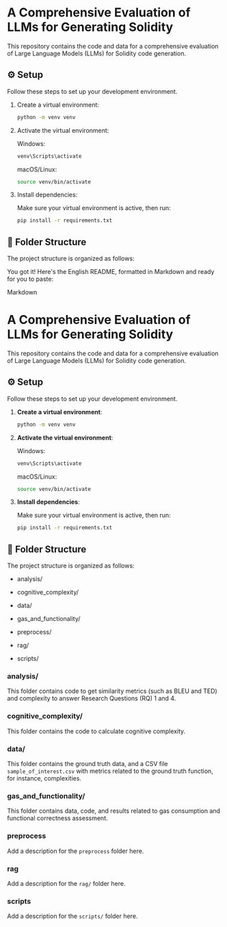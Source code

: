 # A Comprehensive Evaluation of LLMs for Generating Solidity

This repository contains the code and data for a comprehensive evaluation of Large Language Models (LLMs) for Solidity code generation.

## ⚙️ Setup

Follow these steps to set up your development environment.

1.  Create a virtual environment:

    ```bash
    python -m venv venv
    ```

2.  Activate the virtual environment:

    Windows:

    ```bash
    venv\Scripts\activate
    ```

    macOS/Linux:

    ```bash
    source venv/bin/activate
    ```

3.  Install dependencies:

    Make sure your virtual environment is active, then run:

    ```bash
    pip install -r requirements.txt
    ```

## 📁 Folder Structure

The project structure is organized as follows:

You got it! Here's the English README, formatted in Markdown and ready for you to paste:

Markdown

# A Comprehensive Evaluation of LLMs for Generating Solidity

This repository contains the code and data for a comprehensive evaluation of Large Language Models (LLMs) for Solidity code generation.

## ⚙️ Setup

Follow these steps to set up your development environment.

1.  **Create a virtual environment**:

    ```bash
    python -m venv venv
    ```

2.  **Activate the virtual environment**:

    Windows:

    ```bash
    venv\Scripts\activate
    ```

    macOS/Linux:

    ```bash
    source venv/bin/activate
    ```

3.  **Install dependencies**:

    Make sure your virtual environment is active, then run:

    ```bash
    pip install -r requirements.txt
    ```

## 📁 Folder Structure

The project structure is organized as follows:

* analysis/

* cognitive_complexity/

* data/

* gas_and_functionality/

* preprocess/

* rag/

* scripts/

### analysis/
This folder contains code to get similarity metrics (such as BLEU and TED) and complexity to answer Research Questions (RQ) 1 and 4.

### cognitive_complexity/
This folder contains the code to calculate cognitive complexity.

### data/
This folder contains the ground truth data, and a CSV file `sample_of_interest.csv` with metrics related to the ground truth function, for instance, complexities.

### gas_and_functionality/
This folder contains data, code, and results related to gas consumption and functional correctness assessment.

### preprocess
Add a description for the `preprocess` folder here. 

### rag
Add a description for the `rag/` folder here.

### scripts
Add a description for the `scripts/` folder here.
